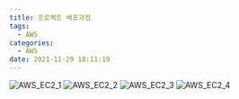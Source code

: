 ```yaml
---
title: 프로젝트 배포과정
tags:
  - AWS
categories:
  - AWS
date: 2021-11-29 18:11:19
---
```



![AWS_EC2_1](/review_img/project_kh_team/aws_process/1.PNG)
![AWS_EC2_2](/review_img/project_kh_team/aws_process/2.PNG)
![AWS_EC2_3](/review_img/project_kh_team/aws_process/3.PNG)
![AWS_EC2_4](/review_img/project_kh_team/aws_process/4.PNG)






